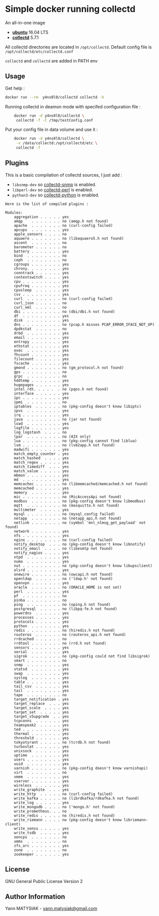 # Simple docker running collectd

An all-in-one image 

* [**ubuntu**](http://www.ubuntu.com/server) 16.04 LTS
* [**collectd**](https://github.com/collectd/collectd) 5.7.1

All collectd directories are located in `/opt/collectd`. Default config file is `/opt/collectd/etc/collectd.conf`

`collectd` and `collectd` are added in PATH env

Usage
-----

Get help :
```bash
docker run --rm  y4ns0l0/collectd collectd -h
```

Running collectd in deamon mode with specifed configuration file :
```bash
    docker run -d y4ns0l0/collectd \
     collectd -f -C /tmp/testConfig.conf
```
Put your config file in data volume and use it :
```bash
    docker run -d y4ns0l0/collectd \
     -v /data/collectd:/opt/collectd/etc \
     collectd -f
```
Plugins
-------

This is a basic compilation of collectd sources, I just add :

* `libsnmp-dev` so [collectd-snmp](https://collectd.org/documentation/manpages/collectd-snmp.5.shtml) is enabled.
* `libperl-dev` so [collectd-perl](https://collectd.org/documentation/manpages/collectd-perl.5.shtml) is enabled.
* `python3-dev` so [collectd-python](https://collectd.org/documentation/manpages/collectd-python.5.shtml) is enabled.

```
Here is the list of compiled plugins :

Modules:
    aggregation . . . . . yes
    amqp    . . . . . . . no (amqp.h not found)
    apache  . . . . . . . no (curl-config failed)
    apcups  . . . . . . . yes
    apple_sensors . . . . no
    aquaero . . . . . . . no (libaquaero5.h not found)
    ascent  . . . . . . . no
    barometer . . . . . . no
    battery . . . . . . . yes
    bind  . . . . . . . . no
    ceph  . . . . . . . . no
    cgroups . . . . . . . yes
    chrony. . . . . . . . yes
    conntrack . . . . . . yes
    contextswitch . . . . yes
    cpu . . . . . . . . . yes
    cpufreq . . . . . . . yes
    cpusleep  . . . . . . yes
    csv . . . . . . . . . yes
    curl  . . . . . . . . no (curl-config failed)
    curl_json . . . . . . no
    curl_xml  . . . . . . no
    dbi . . . . . . . . . no (dbi/dbi.h not found)
    df  . . . . . . . . . yes
    disk  . . . . . . . . yes
    dns . . . . . . . . . no (pcap.h misses PCAP_ERROR_IFACE_NOT_UP)
    dpdkstat  . . . . . . no
    drbd  . . . . . . . . yes
    email . . . . . . . . yes
    entropy . . . . . . . yes
    ethstat . . . . . . . yes
    exec  . . . . . . . . yes
    fhcount . . . . . . . yes
    filecount . . . . . . yes
    fscache . . . . . . . yes
    gmond . . . . . . . . no (gm_protocol.h not found)
    gps . . . . . . . . . no
    grpc  . . . . . . . . no
    hddtemp . . . . . . . yes
    hugepages . . . . . . yes
    intel_rdt. . . . .  . no (pqos.h not found)
    interface . . . . . . yes
    ipc . . . . . . . . . yes
    ipmi  . . . . . . . . no
    iptables  . . . . . . no (pkg-config doesn't know libiptc)
    ipvs  . . . . . . . . yes
    irq . . . . . . . . . yes
    java  . . . . . . . . no (jar not found)
    load  . . . . . . . . yes
    logfile . . . . . . . yes
    log_logstash  . . . . no
    lpar  . . . . . . . . no (AIX only)
    lua . . . . . . . . . no (pkg-config cannot find liblua)
    lvm . . . . . . . . . no (lvm2app.h not found)
    madwifi . . . . . . . yes
    match_empty_counter . yes
    match_hashed  . . . . yes
    match_regex . . . . . yes
    match_timediff  . . . yes
    match_value . . . . . yes
    mbmon . . . . . . . . yes
    md  . . . . . . . . . yes
    memcachec . . . . . . no (libmemcached/memcached.h not found)
    memcached . . . . . . yes
    memory  . . . . . . . yes
    mic . . . . . . . . . no (MicAccessApi not found)
    modbus  . . . . . . . no (pkg-config doesn't know libmodbus)
    mqtt  . . . . . . . . no (mosquitto.h not found)
    multimeter  . . . . . yes
    mysql . . . . . . . . no (mysql_config failed)
    netapp  . . . . . . . no (netapp_api.h not found)
    netlink . . . . . . . no (symbol 'mnl_nlmsg_get_payload' not found)
    network . . . . . . . yes
    nfs . . . . . . . . . yes
    nginx . . . . . . . . no (curl-config failed)
    notify_desktop  . . . no (pkg-config doesn't know libnotify)
    notify_email  . . . . no (libesmtp not found)
    notify_nagios . . . . yes
    ntpd  . . . . . . . . yes
    numa  . . . . . . . . yes
    nut . . . . . . . . . no (pkg-config doesn't know libupsclient)
    olsrd . . . . . . . . yes
    onewire . . . . . . . no (owcapi.h not found)
    openldap  . . . . . . no ('ldap.h' not found)
    openvpn . . . . . . . yes
    oracle  . . . . . . . no (ORACLE_HOME is not set)
    perl  . . . . . . . . yes
    pf  . . . . . . . . . no
    pinba . . . . . . . . no
    ping  . . . . . . . . no (oping.h not found)
    postgresql  . . . . . no (libpq-fe.h not found)
    powerdns  . . . . . . yes
    processes . . . . . . yes
    protocols . . . . . . yes
    python  . . . . . . . yes
    redis . . . . . . . . no (hiredis.h not found)
    routeros  . . . . . . no (routeros_api.h not found)
    rrdcached . . . . . . no
    rrdtool . . . . . . . no (rrd.h not found)
    sensors . . . . . . . yes
    serial  . . . . . . . yes
    sigrok  . . . . . . . no (pkg-config could not find libsigrok)
    smart . . . . . . . . no
    snmp  . . . . . . . . yes
    statsd  . . . . . . . yes
    swap  . . . . . . . . yes
    syslog  . . . . . . . yes
    table . . . . . . . . yes
    tail_csv  . . . . . . yes
    tail  . . . . . . . . yes
    tape  . . . . . . . . no
    target_notification . yes
    target_replace  . . . yes
    target_scale  . . . . yes
    target_set  . . . . . yes
    target_v5upgrade  . . yes
    tcpconns  . . . . . . yes
    teamspeak2  . . . . . yes
    ted . . . . . . . . . yes
    thermal . . . . . . . yes
    threshold . . . . . . yes
    tokyotyrant . . . . . no (tcrdb.h not found)
    turbostat . . . . . . yes
    unixsock  . . . . . . yes
    uptime  . . . . . . . yes
    users . . . . . . . . yes
    uuid  . . . . . . . . yes
    varnish . . . . . . . no (pkg-config doesn't know varnishapi)
    virt  . . . . . . . . no
    vmem  . . . . . . . . yes
    vserver . . . . . . . yes
    wireless  . . . . . . yes
    write_graphite  . . . yes
    write_http  . . . . . no (curl-config failed)
    write_kafka . . . . . no (librdkafka/rdkafka.h not found)
    write_log . . . . . . yes
    write_mongodb . . . . no ('mongo.h' not found)
    write_prometheus. . . no
    write_redis . . . . . no (hiredis.h not found)
    write_riemann . . . . no (pkg-config doesn't know libriemann-client)
    write_sensu . . . . . yes
    write_tsdb  . . . . . yes
    xencpu  . . . . . . . no
    xmms  . . . . . . . . no
    zfs_arc . . . . . . . yes
    zone  . . . . . . . . no
    zookeeper . . . . . . yes
```


License
-------

GNU General Public License Version 2

Author Information
------------------

Yann MATYSIAK - yann.matysiak@gmail.com

